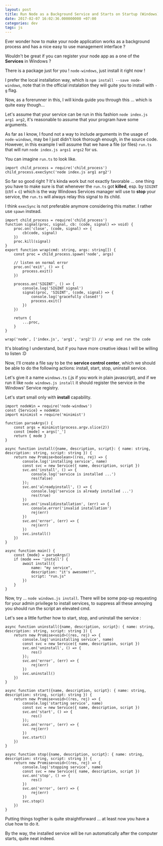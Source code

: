 ```yaml
---
layout: post
title: Run Node as a Background Service and Starts on Startup (Windows)
date: 2017-02-07 16:02:36.000000000 +07:00
categories: dev
tags: js
---
```

Ever wonder how to make your node application works as a background process and has a nice easy to use management interface ? 

Wouldn't be great if you can register your node app as a one of the **Services** in Windows ? 

There is a package just for you ! `node-windows`, just install it right now !

I prefer the local installation way, which is `npm install --save node-windows`, note that in the official instalation they will guite you to install with `-g` flag.

Now, as a forerunner in this, I will kinda guide you through this ... which is quite easy though...

Let's assume that your service can be run in this fashion `node index.js arg1 arg2`, it's reasonable to assume that your program have some arguments.

As far as I know, I found not a way to include arguments in the usage of `node-windows`, may be I just didn't look thorough enough, in the source code. However, in this example I will assume that we have a file (or files) `run.ts` that will run `node index.js args1 args2` for us.

You can imagine `run.ts` to look like.

```
import child_process = require('child_process')
child_process.execSync('node index.js arg1 arg2')
```

So far so good right ? It's kinda work but not exactly favorable ... one thing you have to make sure is that whenever the `run.ts` got **killed**, esp. by `SIGINT` (ctrl + c) which is the way Windows Services manager will use to **stop** your service, the `run.ts` will always relay this signal to its child. 

I think `execSync` is not preferable anymore considering this matter. I rather use `spawn` instead.

```
import child_process = require('child_process')
function signal(proc, signal, cb: (code, signal) => void) {
    proc.on('close', (code, signal) => {
        cb(code, signal)
    })
    proc.kill(signal)
}
export function wrap(cmd: string, args: string[]) {
    const proc = child_process.spawn('node', args)

    // listen on normal error
    proc.on('exit', () => {
        process.exit()
    })

    process.on('SIGINT', () => {
        console.log('SIGINT signal')
        signal(proc, 'SIGINT', (code, signal) => {
            console.log('gracefully closed!')
            process.exit()
        })
    })

    return {
        ...proc,
    }
}

wrap('node', ['index.js', 'arg1', 'arg2']) // wrap and run the code
```

It's bloating I understand, but if you have more creative ideas I will be willing to listen :D

Now, I'll create a file say to be the **service control center**, which we should be able to do the following actions: install, start, stop, uninstall service.

Let's give it a name `windows.ts` (.js if you work in plain javascript), and if we run it like `node windows.js install` it should register the service in the Windows' Service registry.

Let's start small only with **install** capability.

```
import nodeWin = require('node-windows')
const {Service} = nodeWin
import minimist = require('minimist')

function parseArgs() {
    const args = minimist(process.argv.slice(2))
    const [mode] = args['_']
    return { mode }
}

async function install({name, description, script}: { name: string, description: string, script: string }) {
    return new Promise<boolean>((res, rej) => {
        console.log('installing service', name)
        const svc = new Service({ name, description, script })
        svc.on('install', () => {
            console.log('service is installed ...')
            res(false)
        });
        svc.on('alreadyinstall', () => {
            console.log('service is already installed ...')
            res(true)
        })
        svc.on('invalidinstallation', (err) => {
            console.error('invalid installation')
            rej(err)
        })
        svc.on('error', (err) => {
            rej(err)
        })
        svc.install()
    })
}

async function main() {
    const {mode} = parseArgs()
    if (mode === 'install') {
        await install({
            name: "my service",
            description: "it's awesome!!",
            script: "run.js"
        })
    }
}
```

Now, try ... `node windows.js install`. There will be some pop-up requesting for your admin  privilege to install services, to suppress all these annoying you should run the script an elevated cmd.

Let's see a little further how to start, stop, and uninstall the service :

```
async function uninstall({name, description, script}: { name: string, description: string, script: string }) {
    return new Promise<void>((res, rej) => {
        console.log('uninistalling service', name)
        const svc = new Service({ name, description, script })
        svc.on('uninstall', () => {
            res()
        });
        svc.on('error', (err) => {
            rej(err)
        })
        svc.uninstall()
    })
}

async function start({name, description, script}: { name: string, description: string, script: string }) {
    return new Promise<void>((res, rej) => {
        console.log('starting service', name)
        const svc = new Service({ name, description, script })
        svc.on('start', () => {
            res()
        });
        svc.on('error', (err) => {
            rej(err)
        })
        svc.start()
    })
}

async function stop({name, description, script}: { name: string, description: string, script: string }) {
    return new Promise<void>((res, rej) => {
        console.log('stopping service', name)
        const svc = new Service({ name, description, script })
        svc.on('stop', () => {
            res()
        })
        svc.on('error', (err) => {
            rej(err)
        })
        svc.stop()
    })
}
```

Putting things togther is quite straightforward ... at least now you have a clue how to do it.

By the way, the installed service will be run automatically after the computer starts, quite neat indeed.

